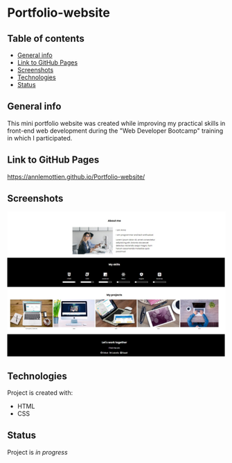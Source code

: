 # Portfolio-website

## Table of contents
* [General info](#general-info)
* [Link to GitHub Pages](#link-to-gitHub-pages)
* [Screenshots](#screenshots)
* [Technologies](#technologies)
* [Status](#status)

## General info
This mini portfolio website was created while improving my practical skills in front-end web development during the "Web Developer Bootcamp" training in which I participated.

## Link to GitHub Pages
https://annlemottien.github.io/Portfolio-website/

## Screenshots
![screenshot](screenshot/screenshot.jpg)

## Technologies
Project is created with:
* HTML
* CSS

## Status
Project is _in progress_

